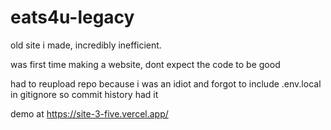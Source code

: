# eats4u-legacy

old site i made, incredibly inefficient.

was first time making a website, dont expect the code to be good

had to reupload repo because i was an idiot and forgot to include .env.local in gitignore so commit history had it

demo at https://site-3-five.vercel.app/
